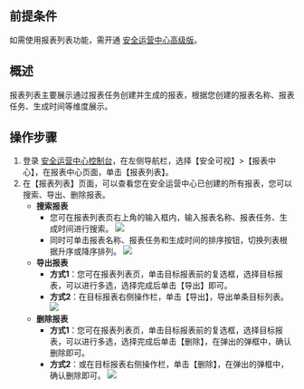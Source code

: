 ## 前提条件
如需使用报表列表功能，需开通 [安全运营中心高级版](https://buy.cloud.tencent.com/soc)。
## 概述
报表列表主要展示通过报表任务创建并生成的报表，根据您创建的报表名称、报表任务、生成时间等维度展示。
## 操作步骤
1. 登录 [安全运营中心控制台](https://console.cloud.tencent.com/ssav2)，在左侧导航栏，选择【安全可视】>【报表中心】，在报表中心页面，单击【报表列表】。
2. 在【报表列表】页面，可以查看您在安全运营中心已创建的所有报表，您可以搜索、导出、删除报表。
	- **搜索报表**
		- 您可在报表列表页右上角的输入框内，输入报表名称、报表任务、生成时间进行搜索。
	![](https://main.qcloudimg.com/raw/0f491f6af5a49a1ae5ab8ad65f8d3c41.png)
		- 同时可单击报表名称、报表任务和生成时间的排序按钮，切换列表根据升序或降序排列。
		![](https://main.qcloudimg.com/raw/1150834acc78904ac3fa07ec4420788a.png)
	- **导出报表**
		- **方式1**：您可在报表列表页，单击目标报表前的复选框，选择目标报表，可以进行多选，选择完成后单击【导出】即可。
		- **方式2**：在目标报表右侧操作栏，单击【导出】，导出单条目标列表。
	![](https://main.qcloudimg.com/raw/6b00ced37b1aa9492955335ab978e59e.png)
	-	**删除报表**
		- **方式1**：您可在报表列表页，单击目标报表前的复选框，选择目标报表，可以进行多选，选择完成后单击【删除】，在弹出的弹框中，确认删除即可。
		- **方式2**：或在目标报表右侧操作栏，单击【删除】，在弹出的弹框中，确认删除即可。
		![](https://main.qcloudimg.com/raw/46ad22efbd21f3b58e57016ce8bc82d9.png)
